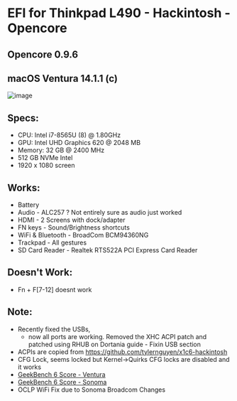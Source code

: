 # EFI for Thinkpad L490 - Hackintosh - Opencore
## Opencore 0.9.6
## macOS Ventura 14.1.1 (c)

![image](https://github.com/takobaba/EFI-Opencore-Thinkpad-L490/assets/3728072/1a847741-5da1-46be-b67f-658dfa5ff2ca)

## Specs:

  - CPU: Intel i7-8565U (8) @ 1.80GHz
  - GPU: Intel UHD Graphics 620 @ 2048 MB
  - Memory: 32 GB @ 2400 MHz
  - 512 GB NVMe Intel
  - 1920 x 1080 screen

## Works:

  * Battery
  * Audio - ALC257 ? Not entirely sure as audio just worked
  * HDMI - 2 Screens with dock/adapter
  * FN keys - Sound/Brightness shortcuts
  * WiFi & Bluetooth - BroadCom BCM94360NG 
  * Trackpad - All gestures
  * SD Card Reader - Realtek RTS522A PCI Express Card Reader

## Doesn't Work:

  * Fn + F[7-12] doesnt work

## Note: 

  * Recently fixed the USBs, 
    - now all ports are working. Removed the XHC ACPI patch and patched using RHUB on Dortania guide - Fixin USB section
  * ACPIs are copied from https://github.com/tylernguyen/x1c6-hackintosh
  * CFG Lock, seems locked but Kernel->Quirks CFG locks are disabled and it works
  * [GeekBench 6 Score - Ventura](https://browser.geekbench.com/v6/cpu/1577874)
  * [GeekBench 6 Score - Sonoma](https://browser.geekbench.com/v6/cpu/3462263)
  * OCLP WiFi Fix due to Sonoma Broadcom Changes